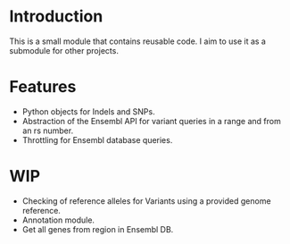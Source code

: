 # Introduction

This is a small module that contains reusable code. I aim to use it as a 
submodule for other projects.

# Features

- Python objects for Indels and SNPs.
- Abstraction of the Ensembl API for variant queries in a range and from an rs
  number.
- Throttling for Ensembl database queries.

# WIP

- Checking of reference alleles for Variants using a provided genome reference.
- Annotation module.
- Get all genes from region in Ensembl DB.

